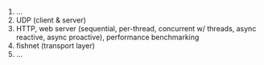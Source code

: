 1. ...
2. UDP (client & server)
3. HTTP, web server (sequential, per-thread, concurrent w/ threads, async reactive, async proactive), performance benchmarking
4. fishnet (transport layer)
5. ...
